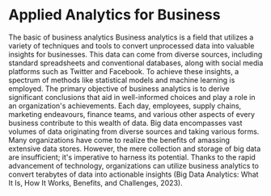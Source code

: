# Applied Analytics for Business

The basic of business analytics
Business analytics is a field that utilizes a variety of techniques and tools to convert unprocessed data into valuable insights for businesses. This data can come from diverse sources, including standard spreadsheets and conventional databases, along with social media platforms such as Twitter and Facebook. To achieve these insights, a spectrum of methods like statistical models and machine learning is employed. The primary objective of business analytics is to derive significant conclusions that aid in well-informed choices and play a role in an organization's achievements.
Each day, employees, supply chains, marketing endeavours, finance teams, and various other aspects of every business contribute to this wealth of data. Big data encompasses vast volumes of data originating from diverse sources and taking various forms. Many organizations have come to realize the benefits of amassing extensive data stores. However, the mere collection and storage of big data are insufficient; it's imperative to harness its potential. Thanks to the rapid advancement of technology, organizations can utilize business analytics to convert terabytes of data into actionable insights (Big Data Analytics: What It Is, How It Works, Benefits, and Challenges, 2023).
